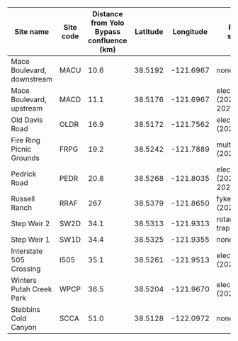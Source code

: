 | Site name                    | Site code | Distance from Yolo Bypass confluence (km) | Latitude  | Longitude   | Paired survey                  |
|-----------------------------|-----------|-------------------------------------------|-----------|-------------|-------------------------------|
| Mace Boulevard, downstream  | MACU      | 10.6                                      | 38.5192   | -121.6967   | none                          |
| Mace Boulevard, upstream    | MACD      | 11.1                                      | 38.5176   | -121.6967   | electrofishing (2020, 2021)   |
| Old Davis Road              | OLDR      | 16.9                                      | 38.5172   | -121.7562   | electrofishing (2020)         |
| Fire Ring Picnic Grounds    | FRPG      | 19.2                                      | 38.5242   | -121.7889   | multiple (2021)               |
| Pedrick Road                | PEDR      | 20.8                                      | 38.5268   | -121.8035   | electrofishing (2020, 2021)   |
| Russell Ranch               | RRAF      | 267                                       | 38.5379   | -121.8650   | fyke trap (2020)              |
| Step Weir 2                 | SW2D      | 34.1                                      | 38.5313   | -121.9313   | rotary screw trap (2021)      |
| Step Weir 1                 | SW1D      | 34.4                                      | 38.5325   | -121.9355   | none                          |
| Interstate 505 Crossing     | I505      | 35.1                                      | 38.5261   | -121.9513   | electrofishing (2021)         |
| Winters Putah Creek Park    | WPCP      | 36.5                                      | 38.5204   | -121.9670   | electrofishing (2021)         |
| Stebbins Cold Canyon        | SCCA      | 51.0                                      | 38.5128   | -122.0972   | none                          |
